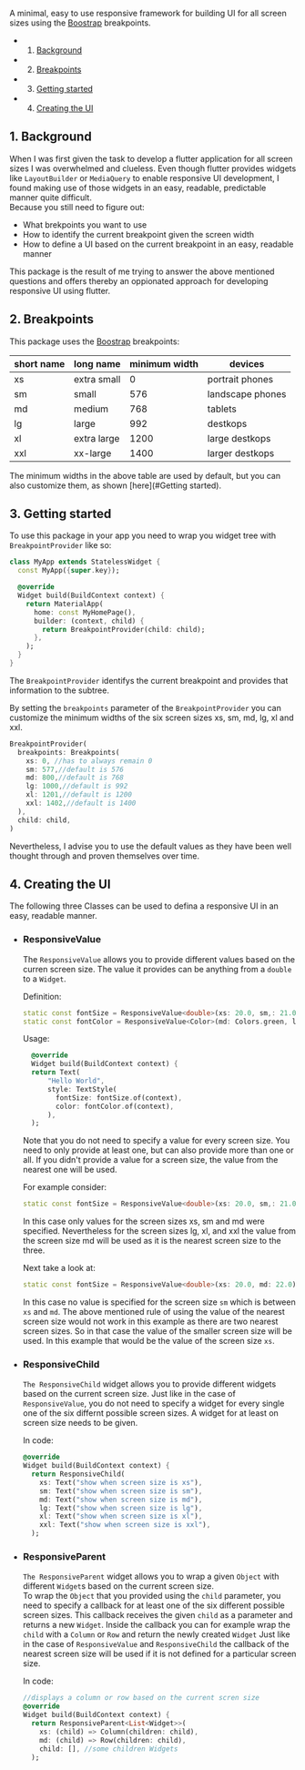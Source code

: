 A minimal, easy to use responsive framework for building UI for all screen sizes using the [Boostrap](https://getbootstrap.com/docs/5.0/layout/breakpoints/) breakpoints.

<!-- vscode-markdown-toc -->
* 1. [Background](#Background)
* 2. [Breakpoints](#Breakpoints)
* 3. [Getting started](#Gettingstarted)
* 4. [Creating the UI](#CreatingtheUI)

<!-- vscode-markdown-toc-config
	numbering=true
	autoSave=true
	/vscode-markdown-toc-config -->
<!-- /vscode-markdown-toc -->

##  1. <a name='Background'></a>Background

When I was first given the task to develop a flutter application for all screen sizes I was overwhelmed and clueless. Even though flutter provides widgets like ```LayoutBuilder``` or ```MediaQuery``` to enable responsive UI development, I found making use of those widgets in an easy, readable, predictable manner quite difficult.<br>
Because you still need to figure out:<br>
- What brekpoints you want to use
- How to identify the current breakpoint given the screen width
- How to define a UI based on the current breakpoint in an easy, readable manner

This package is the result of me trying to answer the above mentioned questions and offers thereby an oppionated approach for developing responsive UI using flutter.

##  2. <a name='Breakpoints'></a>Breakpoints

This package uses the [Boostrap](https://getbootstrap.com/docs/5.0/layout/breakpoints/) breakpoints:

|short name|long name   |minimum width|devices         |
|----------|------------|-------------|----------------|
|xs        |extra small |0            |portrait phones |
|sm        |small       |576          |landscape phones|
|md        |medium      |768          |tablets         |
|lg        |large       |992          |destkops        |
|xl        |extra large |1200         |large destkops  |
|xxl       |xx-large    |1400         |larger destkops |

The minimum widths in the above table are used by default, but you can also customize them, as shown [here](#Getting started).

##  3. <a name='Gettingstarted'></a>Getting started

To use this package in your app you need to wrap you widget tree with ```BreakpointProvider``` like so:
```dart
class MyApp extends StatelessWidget {
  const MyApp({super.key});

  @override
  Widget build(BuildContext context) {
    return MaterialApp(
      home: const MyHomePage(),
      builder: (context, child) {
        return BreakpointProvider(child: child);
      },
    );
  }
}
```
The ```BreakpointProvider``` identifys the current breakpoint and provides that information to the subtree.

By setting the ```breakpoints``` parameter of the ```BreakpointProvider``` you can customize the minimum widths of the six screen sizes xs, sm, md, lg, xl and xxl.
```dart
BreakpointProvider(
  breakpoints: Breakpoints(
    xs: 0, //has to always remain 0
    sm: 577,//default is 576
    md: 800,//default is 768
    lg: 1000,//default is 992
    xl: 1201,//default is 1200
    xxl: 1402,//default is 1400
  ),
  child: child,
)
```
Nevertheless, I advise you to use the default values as they have been well thought through and proven themselves over time.

##  4. <a name='CreatingtheUI'></a>Creating the UI

The following three Classes can be used to defina a responsive UI in an easy, readable manner.

- ### ResponsiveValue
  The ```ResponsiveValue``` allows you to provide different values based on the curren screen size. The value it provides can be anything from a ```double``` to a ```Widget```.

  Definition:
  ```dart
  static const fontSize = ResponsiveValue<double>(xs: 20.0, sm,: 21.0, md: 22.0);
  static const fontColor = ResponsiveValue<Color>(md: Colors.green, lg: Colors.red);
  ```

  Usage:
  ```dart
    @override
    Widget build(BuildContext context) {
    return Text(
        "Hello World",
        style: TextStyle(
          fontSize: fontSize.of(context),
          color: fontColor.of(context),
        ),
    );
  ```

  Note that you do not need to specify a value for every screen size. You need to only provide at least one, but can also provide more than one or all. If you didn't provide a value for a screen size, the value from the nearest one will be used.

  For example consider:
  ```dart
  static const fontSize = ResponsiveValue<double>(xs: 20.0, sm,: 21.0, md: 22.0);
  ```
  In this case only values for the screen sizes xs, sm and md were specified. Nevertheless for the screen sizes lg, xl, and xxl the value from the screen size md will be used as it is the nearest screen size to the three.

  Next take a look at:
  ```dart
  static const fontSize = ResponsiveValue<double>(xs: 20.0, md: 22.0);
  ```
  In this case no value is specified for the screen size ```sm``` which is between ```xs``` and ```md```. The above mentioned rule of using the value of the nearest screen size would not work in this example as there are two nearest screen sizes. So in that case the value of the smaller screen size will be used. In this example that would be the value of the screen size ```xs```.

- ### ResponsiveChild
  ```The ResponsiveChild``` widget allows you to provide different widgets based on the current screen size. Just like in the case of ```ResponsiveValue```, you do not need to specify a widget for every single one of the six differnt possible screen sizes. A widget for at least on screen size needs to be given.
  
  In code:
  ```dart
  @override
  Widget build(BuildContext context) {
    return ResponsiveChild(
      xs: Text("show when screen size is xs"),
      sm: Text("show when screen size is sm"),
      md: Text("show when screen size is md"),
      lg: Text("show when screen size is lg"),
      xl: Text("show when screen size is xl"),
      xxl: Text("show when screen size is xxl"),
    );
  ```

- ### ResponsiveParent
  ```The ResponsiveParent``` widget allows you to wrap a given ```Object``` with different ```Widget```s based on the current screen size.   
  To wrap the ```Object``` that you provided using the ```child``` parameter, you need to specify a callback for at least one of the six different possible screen sizes. This callback receives the given ```child```  as a parameter and returns a new ```Widget```. Inside the callback you can for example wrap the ```child``` with a ```Column``` or ```Row``` and return the newly created ```Widget```
  Just like in the case of ```ResponsiveValue``` and ```ResponsiveChild``` the callback of the nearest screen size will be used if it is not defined for a particular screen size.
  
  In code:
  ```dart
  //displays a column or row based on the current scren size
  @override
  Widget build(BuildContext context) {
    return ResponsiveParent<List<Widget>>(
      xs: (child) => Column(children: child),
      md: (child) => Row(children: child),
      child: [], //some children Widgets
    );
  ```





